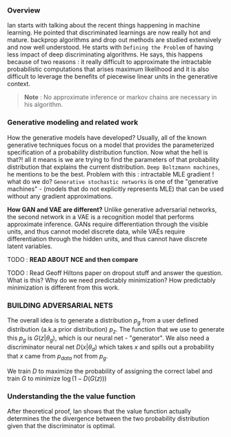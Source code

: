 

### Overview

Ian starts with talking about the recent things happening in machine learning. He pointed that discriminated learnings are now really hot and mature. backprop algorithms and drop out methods are studied extensively and now well understood. He starts with `Defining the Problem` of having less impact of deep discriminating algorithms. He says, this happens because of two reasons : it really difficult to approximate the  intractable probabilistic computations that arises maximum likelihood and it is also difficult to leverage the benefits of piecewise linear units in the generative context. 

> **Note** : No approximate inference or markov chains are necessary in his algorithm.

### Generative modeling and related work

How the generative models have developed? Usually, all of the known generative techniques focus on a model that provides the parameterized specification of a probability distribution function. Now what the hell  is that?! all it means is we are trying to find the parameters of that probability distribution that explains the current distribution. `Deep Boltzmann machines`, he mentions to be the best. Problem with this : intractable MLE gradient ! what do we do? `Generative stochastic networks` is one of the 
"generative machines" - (models that do not explicitly represents MLE) that can be used without any gradient approximations. 

**How GAN and VAE are different?**  Unlike generative adversarial networks, the second
network in a VAE is a recognition model that performs approximate inference. GANs require
differentiation through the visible units, and thus cannot model discrete data, while VAEs require
differentiation through the hidden units, and thus cannot have discrete latent variables.

TODO : **READ ABOUT NCE and then compare**

TODO : Read Geoff Hiltons paper on dropout stuff and answer the question. What is this? Why do we need predictably minimization? How predictably minimization is different from this work. 

### BUILDING ADVERSARIAL NETS 

The overall idea is to generate a distribution $p_g$ from a user defined distribution (a.k.a prior distribution) $p_z$. The function that we use to generate this $p_g$ is $G(z|\theta_g)$, which is our neural net - "generator". We also need a discriminator neural net $D(x|\theta_d)$ which takes $x$ and spills out a probability that $x$ came from $p_{data}$ not from $p_g$. 

We train $D$ to maximize the probability of assigning the correct label and train $G$ to minimize $\log(1-D(G(z)))$  

### Understanding the the value function

After theoretical proof, Ian shows that the value function actually determines the the divergence between the two probability distribution given that the discriminator is optimal. 

 